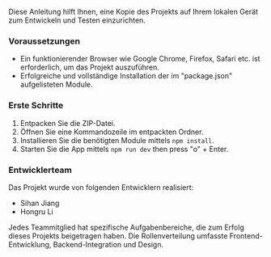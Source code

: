 Diese Anleitung hilft Ihnen, eine Kopie des Projekts auf Ihrem lokalen Gerät zum Entwickeln und Testen einzurichten.

### Voraussetzungen
- Ein funktionierender Browser wie Google Chrome, Firefox, Safari etc. ist erforderlich, um das Projekt auszuführen.
- Erfolgreiche und vollständige Installation der im "package.json" aufgelisteten Module.

### Erste Schritte
1. Entpacken Sie die ZIP-Datei.
2. Öffnen Sie eine Kommandozeile im entpackten Ordner. 
3. Installieren Sie die benötigten Module mittels `npm install`.
4. Starten Sie die App mittels `npm run dev` then press "o" + Enter.

### Entwicklerteam
Das Projekt wurde von folgenden Entwicklern realisiert:
- Sihan Jiang
- Hongru Li

Jedes Teammitglied hat spezifische Aufgabenbereiche, die zum Erfolg dieses Projekts beigetragen haben. Die Rollenverteilung umfasste Frontend-Entwicklung, Backend-Integration und Design.
